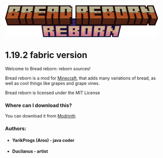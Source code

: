 ![](src/main/resources/assets/breadreborn/icon.png)
# 1.19.2 fabric version

Welcome to Bread reborn: reborn sources!

Bread reborn is a mod for [Minecraft](https://minecraft.net), that adds many variations of bread, as well as cool things like grapes and grape vines.

Bread reborn is licensed under the MIT License

### Where can I download this?

You can download it from [Modrinth]()

### Authors:
- #### YarikProgs (Aros) - java coder
- #### Ducilanus - artist
